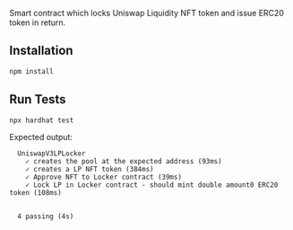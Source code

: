 Smart contract which locks Uniswap Liquidity NFT token and issue ERC20 token in return.

## Installation

```bash
npm install
```

## Run Tests

```bash
npx hardhat test
```

Expected output:

```
  UniswapV3LPLocker
    ✓ creates the pool at the expected address (93ms)
    ✓ creates a LP NFT token (384ms)
    ✓ Approve NFT to Locker contract (39ms)
    ✓ Lock LP in Locker contract - should mint double amount0 ERC20 token (108ms)


  4 passing (4s)
```